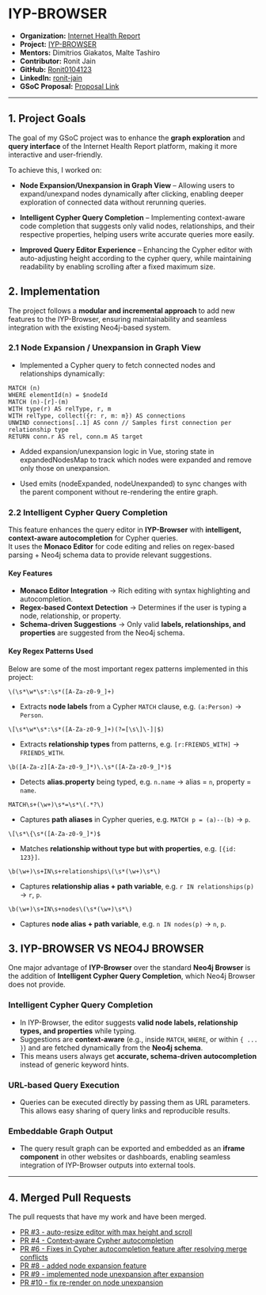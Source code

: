 # IYP-BROWSER

- **Organization:** [Internet Health Report](https://github.com/InternetHealthReport)  
- **Project:** [IYP-BROWSER](https://github.com/InternetHealthReport/iyp-browser)  
- **Mentors:** Dimitrios Giakatos, Malte Tashiro  
- **Contributor:** Ronit Jain  
- **GitHub:** [Ronit0104123](https://github.com/Ronit0104123)  
- **LinkedIn:** [ronit-jain](https://www.linkedin.com/in/ronit-jain0104/)  
- **GSoC Proposal:** [Proposal Link](https://drive.google.com/file/d/12UTzlivJ_dvYWDyHji8hPFaZCVkcXHnt/view?usp=sharing)

---

## 1. Project Goals  

The goal of my GSoC project was to enhance the **graph exploration** and **query interface** of the Internet Health Report platform, making it more interactive and user-friendly.  

To achieve this, I worked on:  

- **Node Expansion/Unexpansion in Graph View** – Allowing users to expand/unexpand nodes dynamically after clicking, enabling deeper exploration of connected data without rerunning queries.  

- **Intelligent Cypher Query Completion** – Implementing context-aware code completion that suggests only valid nodes, relationships, and their respective properties, helping users write accurate queries more easily.  

- **Improved Query Editor Experience** – Enhancing the Cypher editor with auto-adjusting height according to the cypher query, while maintaining readability by enabling scrolling after a fixed maximum size.  


## 2. Implementation  

The project follows a **modular and incremental approach** to add new features to the IYP-Browser, ensuring maintainability and seamless integration with the existing Neo4j-based system.  

### 2.1 Node Expansion / Unexpansion in Graph View  

- Implemented a Cypher query to fetch connected nodes and relationships dynamically:  

```cypher
MATCH (n)
WHERE elementId(n) = $nodeId
MATCH (n)-[r]-(m)
WITH type(r) AS relType, r, m
WITH relType, collect({r: r, m: m}) AS connections
UNWIND connections[..1] AS conn // Samples first connection per relationship type
RETURN conn.r AS rel, conn.m AS target
```
- Added expansion/unexpansion logic in Vue, storing state in expandedNodesMap to track which nodes were expanded and remove only those on unexpansion.

- Used emits (nodeExpanded, nodeUnexpanded) to sync changes with the parent component without re-rendering the entire graph.

### 2.2 Intelligent Cypher Query Completion

This feature enhances the query editor in **IYP-Browser** with **intelligent, context-aware autocompletion** for Cypher queries.  
It uses the **Monaco Editor** for code editing and relies on regex-based parsing + Neo4j schema data to provide relevant suggestions.

#### Key Features
- **Monaco Editor Integration** → Rich editing with syntax highlighting and autocompletion.  
- **Regex-based Context Detection** → Determines if the user is typing a node, relationship, or property.  
- **Schema-driven Suggestions** → Only valid **labels, relationships, and properties** are suggested from the Neo4j schema.  

#### Key Regex Patterns Used

Below are some of the most important regex patterns implemented in this project:

`\(\s*\w*\s*:\s*([A-Za-z0-9_]+)`  
- Extracts **node labels** from a Cypher `MATCH` clause, e.g. `(a:Person)` → `Person`.

`\[\s*\w*\s*:\s*([A-Za-z0-9_]+)(?=[\s\]\-]|$)`  
- Extracts **relationship types** from patterns, e.g. `[r:FRIENDS_WITH]` → `FRIENDS_WITH`.

`\b([A-Za-z][A-Za-z0-9_]*)\.\s*([A-Za-z0-9_]*)$`  
- Detects **alias.property** being typed, e.g. `n.name` → alias = `n`, property = `name`.

`MATCH\s+(\w+)\s*=\s*\(.*?\)`  
- Captures **path aliases** in Cypher queries, e.g. `MATCH p = (a)--(b)` → `p`.

`\[\s*\{\s*([A-Za-z0-9_]*)$`  
- Matches **relationship without type but with properties**, e.g. `[{id: 123}]`.

`\b(\w+)\s+IN\s+relationships\(\s*(\w+)\s*\)`  
- Captures **relationship alias + path variable**, e.g. `r IN relationships(p)` → `r`, `p`.

`\b(\w+)\s+IN\s+nodes\(\s*(\w+)\s*\)`  
- Captures **node alias + path variable**, e.g. `n IN nodes(p)` → `n`, `p`.



## 3. IYP-BROWSER VS NEO4J BROWSER
One major advantage of **IYP-Browser** over the standard **Neo4j Browser** is the addition of **Intelligent Cypher Query Completion**, which Neo4j Browser does not provide.

### Intelligent Cypher Query Completion
- In IYP-Browser, the editor suggests **valid node labels, relationship types, and properties** while typing.  
- Suggestions are **context-aware** (e.g., inside `MATCH`, `WHERE`, or within `{ ... }`) and are fetched dynamically from the **Neo4j schema**.  
- This means users always get **accurate, schema-driven autocompletion** instead of generic keyword hints.  

### URL-based Query Execution
  - Queries can be executed directly by passing them as URL parameters. This allows easy sharing of query links     and reproducible results.  

### Embeddable Graph Output 
  - The query result graph can be exported and embedded as an **iframe component** in other websites or dashboards, enabling seamless integration of IYP-Browser outputs into external tools.
---

## 4. Merged Pull Requests
The pull requests that have my work and have been merged.
- [PR #3 - auto-resize editor with max height and scroll ](https://github.com/InternetHealthReport/iyp-browser/pull/3) 
- [PR #4 - Context‑aware Cypher autocompletion](https://github.com/InternetHealthReport/iyp-browser/pull/4)
- [PR #6 - Fixes in Cypher autocompletion feature after resolving merge conflicts](https://github.com/InternetHealthReport/iyp-browser/pull/6)
- [PR #8 - added node expansion feature](https://github.com/InternetHealthReport/iyp-browser/pull/8)
- [PR #9 - implemented node unexpansion after expansion](https://github.com/InternetHealthReport/iyp-browser/pull/9)
- [PR #10 - fix re-render on node unexpansion](https://github.com/InternetHealthReport/iyp-browser/pull/10)


